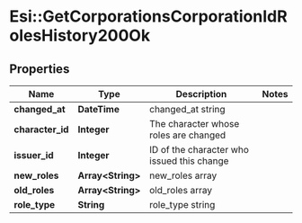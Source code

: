 # Esi::GetCorporationsCorporationIdRolesHistory200Ok

## Properties
Name | Type | Description | Notes
------------ | ------------- | ------------- | -------------
**changed_at** | **DateTime** | changed_at string | 
**character_id** | **Integer** | The character whose roles are changed | 
**issuer_id** | **Integer** | ID of the character who issued this change | 
**new_roles** | **Array&lt;String&gt;** | new_roles array | 
**old_roles** | **Array&lt;String&gt;** | old_roles array | 
**role_type** | **String** | role_type string | 


